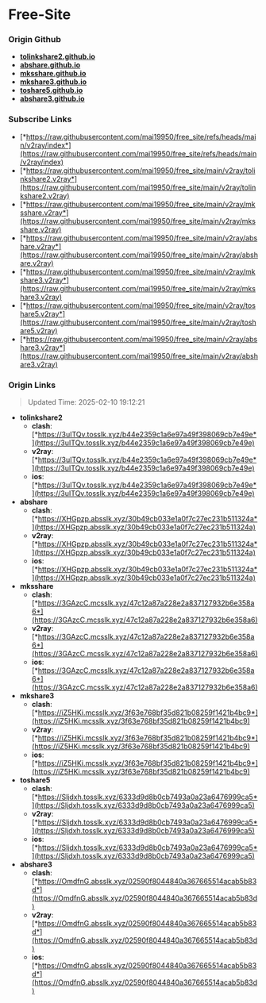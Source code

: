 # Free-Site

### Origin Github

- [**tolinkshare2.github.io**](https://github.com/tolinkshare2/tolinkshare2.github.io)
- [**abshare.github.io**](https://github.com/abshare/abshare.github.io)
- [**mksshare.github.io**](https://github.com/mksshare/mksshare.github.io)
- [**mkshare3.github.io**](https://github.com/mkshare3/mkshare3.github.io)
- [**toshare5.github.io**](https://github.com/toshare5/toshare5.github.io)
- [**abshare3.github.io**](https://github.com/abshare3/abshare3.github.io)

### Subscribe Links

- [*https://raw.githubusercontent.com/mai19950/free_site/refs/heads/main/v2ray/index*](https://raw.githubusercontent.com/mai19950/free_site/refs/heads/main/v2ray/index)
- [*https://raw.githubusercontent.com/mai19950/free_site/main/v2ray/tolinkshare2.v2ray*](https://raw.githubusercontent.com/mai19950/free_site/main/v2ray/tolinkshare2.v2ray)
- [*https://raw.githubusercontent.com/mai19950/free_site/main/v2ray/mksshare.v2ray*](https://raw.githubusercontent.com/mai19950/free_site/main/v2ray/mksshare.v2ray)
- [*https://raw.githubusercontent.com/mai19950/free_site/main/v2ray/abshare.v2ray*](https://raw.githubusercontent.com/mai19950/free_site/main/v2ray/abshare.v2ray)
- [*https://raw.githubusercontent.com/mai19950/free_site/main/v2ray/mkshare3.v2ray*](https://raw.githubusercontent.com/mai19950/free_site/main/v2ray/mkshare3.v2ray)
- [*https://raw.githubusercontent.com/mai19950/free_site/main/v2ray/toshare5.v2ray*](https://raw.githubusercontent.com/mai19950/free_site/main/v2ray/toshare5.v2ray)
- [*https://raw.githubusercontent.com/mai19950/free_site/main/v2ray/abshare3.v2ray*](https://raw.githubusercontent.com/mai19950/free_site/main/v2ray/abshare3.v2ray)

### Origin Links

> Updated Time: 2025-02-10 19:12:21

- **tolinkshare2**
  - **clash**: [*https://3uITQv.tosslk.xyz/b44e2359c1a6e97a49f398069cb7e49e*](https://3uITQv.tosslk.xyz/b44e2359c1a6e97a49f398069cb7e49e)
  - **v2ray**: [*https://3uITQv.tosslk.xyz/b44e2359c1a6e97a49f398069cb7e49e*](https://3uITQv.tosslk.xyz/b44e2359c1a6e97a49f398069cb7e49e)
  - **ios**: [*https://3uITQv.tosslk.xyz/b44e2359c1a6e97a49f398069cb7e49e*](https://3uITQv.tosslk.xyz/b44e2359c1a6e97a49f398069cb7e49e)
- **abshare**
  - **clash**: [*https://XHGpzp.absslk.xyz/30b49cb033e1a0f7c27ec231b511324a*](https://XHGpzp.absslk.xyz/30b49cb033e1a0f7c27ec231b511324a)
  - **v2ray**: [*https://XHGpzp.absslk.xyz/30b49cb033e1a0f7c27ec231b511324a*](https://XHGpzp.absslk.xyz/30b49cb033e1a0f7c27ec231b511324a)
  - **ios**: [*https://XHGpzp.absslk.xyz/30b49cb033e1a0f7c27ec231b511324a*](https://XHGpzp.absslk.xyz/30b49cb033e1a0f7c27ec231b511324a)
- **mksshare**
  - **clash**: [*https://3GAzcC.mcsslk.xyz/47c12a87a228e2a837127932b6e358a6*](https://3GAzcC.mcsslk.xyz/47c12a87a228e2a837127932b6e358a6)
  - **v2ray**: [*https://3GAzcC.mcsslk.xyz/47c12a87a228e2a837127932b6e358a6*](https://3GAzcC.mcsslk.xyz/47c12a87a228e2a837127932b6e358a6)
  - **ios**: [*https://3GAzcC.mcsslk.xyz/47c12a87a228e2a837127932b6e358a6*](https://3GAzcC.mcsslk.xyz/47c12a87a228e2a837127932b6e358a6)
- **mkshare3**
  - **clash**: [*https://iZ5HKi.mcsslk.xyz/3f63e768bf35d821b08259f1421b4bc9*](https://iZ5HKi.mcsslk.xyz/3f63e768bf35d821b08259f1421b4bc9)
  - **v2ray**: [*https://iZ5HKi.mcsslk.xyz/3f63e768bf35d821b08259f1421b4bc9*](https://iZ5HKi.mcsslk.xyz/3f63e768bf35d821b08259f1421b4bc9)
  - **ios**: [*https://iZ5HKi.mcsslk.xyz/3f63e768bf35d821b08259f1421b4bc9*](https://iZ5HKi.mcsslk.xyz/3f63e768bf35d821b08259f1421b4bc9)
- **toshare5**
  - **clash**: [*https://Sljdxh.tosslk.xyz/6333d9d8b0cb7493a0a23a6476999ca5*](https://Sljdxh.tosslk.xyz/6333d9d8b0cb7493a0a23a6476999ca5)
  - **v2ray**: [*https://Sljdxh.tosslk.xyz/6333d9d8b0cb7493a0a23a6476999ca5*](https://Sljdxh.tosslk.xyz/6333d9d8b0cb7493a0a23a6476999ca5)
  - **ios**: [*https://Sljdxh.tosslk.xyz/6333d9d8b0cb7493a0a23a6476999ca5*](https://Sljdxh.tosslk.xyz/6333d9d8b0cb7493a0a23a6476999ca5)
- **abshare3**
  - **clash**: [*https://OmdfnG.absslk.xyz/02590f8044840a367665514acab5b83d*](https://OmdfnG.absslk.xyz/02590f8044840a367665514acab5b83d)
  - **v2ray**: [*https://OmdfnG.absslk.xyz/02590f8044840a367665514acab5b83d*](https://OmdfnG.absslk.xyz/02590f8044840a367665514acab5b83d)
  - **ios**: [*https://OmdfnG.absslk.xyz/02590f8044840a367665514acab5b83d*](https://OmdfnG.absslk.xyz/02590f8044840a367665514acab5b83d)

